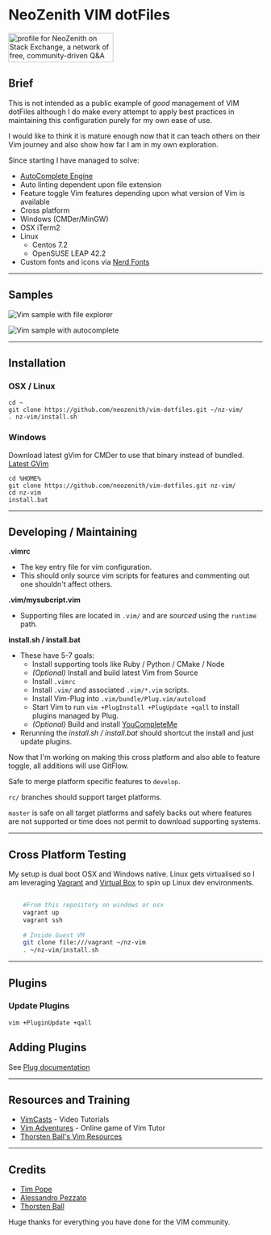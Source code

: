 # NeoZenith VIM dotFiles

<a href="https://stackexchange.com/users/309684">
<img src="https://stackexchange.com/users/flair/309684.png" width="208" height="58" alt="profile for NeoZenith on Stack Exchange, a network of free, community-driven Q&amp;A sites" title="profile for NeoZenith on Stack Exchange, a network of free, community-driven Q&amp;A sites">
</a>

## Brief

This is not intended as a public example of *good* management of VIM dotFiles 
although I do make every attempt to apply best practices in maintaining this 
configuration purely for my own ease of use.

I would like to think it is mature enough now that it can teach others on 
their Vim journey and also show how far I am in my own exploration. 

Since starting I have managed to solve:
 - [AutoComplete Engine][ycm]
 - Auto linting dependent upon file extension
 - Feature toggle Vim features depending upon what version of Vim is available
 - Cross platform
  - Windows (CMDer/MinGW)
  - OSX iTerm2
  - Linux
    - Centos 7.2
    - OpenSUSE LEAP 42.2
 - Custom fonts and icons via [Nerd Fonts][nerd-fonts]

[ycm]: https://github.com/Valloric/YouCompleteMe
[nerd-fonts]: https://github.com/ryanoasis/nerd-fonts

----

## Samples

![Vim sample with file explorer][sample1]

![Vim sample with autocomplete][sample2]


[sample1]: https://raw.githubusercontent.com/neozenith/vim-dotfiles/master/screenshots/example1.png
[sample2]: https://raw.githubusercontent.com/neozenith/vim-dotfiles/master/screenshots/example2.png

----

## Installation
### OSX / Linux
```
cd ~
git clone https://github.com/neozenith/vim-dotfiles.git ~/nz-vim/
. nz-vim/install.sh
```
### Windows
Download latest gVim for CMDer to use that binary instead of bundled.
[Latest GVim][gvim-download]


```
cd %HOME%
git clone https://github.com/neozenith/vim-dotfiles.git nz-vim/
cd nz-vim
install.bat
```

[gvim-download]: https://github.com/vim/vim-win32-installer/releases

----

## Developing / Maintaining

**.vimrc**
 - The key entry file for vim configuration. 
 - This should only source vim scripts for features and commenting 
 out one shouldn't affect others. 

**.vim/mysubcript.vim**
 - Supporting files are located in `.vim/` and are *sourced* using the `runtime` 
path.

**install.sh / install.bat**
 - These have 5-7 goals:
   - Install supporting tools like Ruby / Python / CMake / Node
   - *(Optional)* Install and build latest Vim from Source
   - Install `.vimrc`
   - Install `.vim/` and associated `.vim/*.vim` scripts.
   - Install Vim-Plug into `.vim/bundle/Plug.vim/autoload`
   - Start Vim to run `vim +PlugInstall +PlugUpdate +qall` to install 
   plugins managed by Plug.
   - *(Optional)* Build and install [YouCompleteMe][ycm]
 - Rerunning the *install.sh / install.bat* should shortcut the install
 and just update plugins.

Now that I'm working on making this cross platform and also able to feature
toggle, all additions will use GitFlow.

Safe to merge platform specific features to `develop`.

`rc/` branches should support target platforms.

`master` is safe on all target platforms and safely backs out where features
are not supported or time does not permit to download supporting systems.

----

## Cross Platform Testing

My setup is dual boot OSX and Windows native. Linux gets virtualised so I am
leveraging [Vagrant][vagrant] and [Virtual Box][vbox] to spin up Linux dev 
environments.

```bash
    
    #From this repository on windows or osx
    vagrant up
    vagrant ssh
    
    # Inside Guest VM
    git clone file:///vagrant ~/nz-vim
    . ~/nz-vim/install.sh

```

[vagrant]: https://www.vagrantup.com
[vbox]: https://www.virtualbox.org/

----
## Plugins
### Update Plugins

```
vim +PluginUpdate +qall
```

## Adding Plugins

See [Plug documentation][plug-docs]

[plug-docs]:  https://github.com/junegunn/vim-plug#example

----
## Resources and Training

 - [VimCasts](http://vimcasts.org/) - Video Tutorials
 - [Vim Adventures](https://vim-adventures.com/) - Online game of Vim Tutor
 - [Thorsten Ball's Vim Resources](https://thorstenball.com/blog/2012/07/09/vim-learning-resources/)

----

## Credits

 - [Tim Pope](https://github.com/tpope)
 - [Alessandro Pezzato](https://github.com/alepez)
 - [Thorsten Ball](https://github.com/mrnugget) 

Huge thanks for everything you have done for the VIM community.
